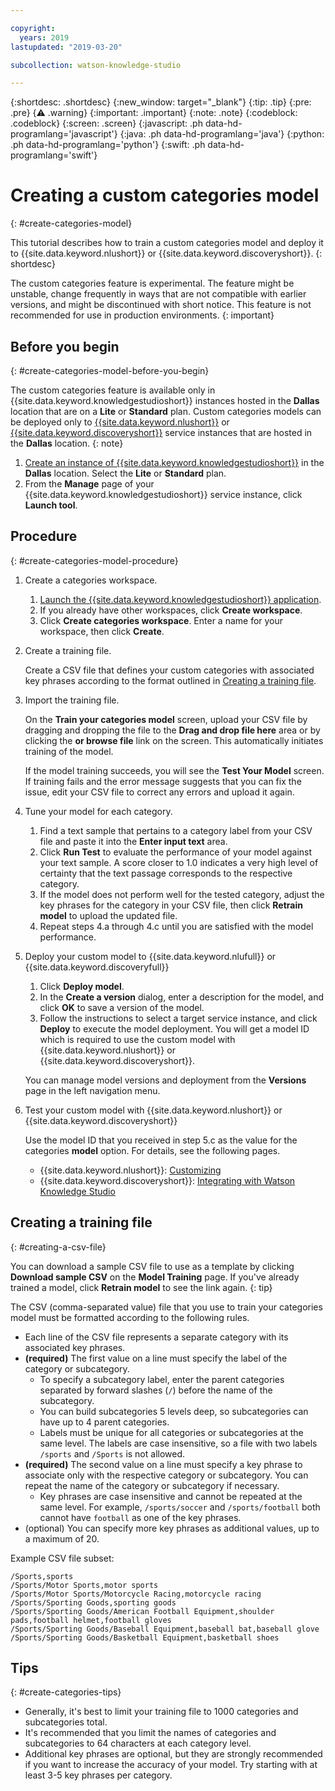 ```yaml
---

copyright:
  years: 2019
lastupdated: "2019-03-20"

subcollection: watson-knowledge-studio

---
```


{:shortdesc: .shortdesc}
{:new_window: target="_blank"}
{:tip: .tip}
{:pre: .pre}
{:warning: .warning}
{:important: .important}
{:note: .note}
{:codeblock: .codeblock}
{:screen: .screen}
{:javascript: .ph data-hd-programlang='javascript'}
{:java: .ph data-hd-programlang='java'}
{:python: .ph data-hd-programlang='python'}
{:swift: .ph data-hd-programlang='swift'}

# Creating a custom categories model
{: #create-categories-model}

This tutorial describes how to train a custom categories model and deploy it to {{site.data.keyword.nlushort}} or {{site.data.keyword.discoveryshort}}.
{: shortdesc}

The custom categories feature is experimental. The feature might be unstable, change frequently in ways that are not compatible with earlier versions, and might be discontinued with short notice. This feature is not recommended for use in production environments.
{: important}

## Before you begin
{: #create-categories-model-before-you-begin}

The custom categories feature is available only in {{site.data.keyword.knowledgestudioshort}} instances hosted in the **Dallas** location that are on a **Lite** or **Standard** plan. Custom categories models can be deployed only to [{{site.data.keyword.nlushort}}](https://{DomainName}/catalog/services/natural-language-understanding) or [{{site.data.keyword.discoveryshort}}](https://{DomainName}/catalog/services/discovery) service instances that are hosted in the **Dallas** location.
{: note}

1. [Create an instance of {{site.data.keyword.knowledgestudioshort}}](/docs/services/watson-knowledge-studio?topic=watson-knowledge-studio-wks_tutintro#instance) in the **Dallas** location. Select the **Lite** or **Standard** plan.
1. From the **Manage** page of your {{site.data.keyword.knowledgestudioshort}} service instance, click **Launch tool**.

## Procedure
{: #create-categories-model-procedure}

1. Create a categories workspace.

    1. [Launch the {{site.data.keyword.knowledgestudioshort}} application](/docs/services/watson-knowledge-studio?topic=watson-knowledge-studio-wks_tutintro#launching-the-knowledge-studio-application).
    2. If you already have other workspaces, click **Create workspace**.
    3. Click **Create categories workspace**. Enter a name for your workspace, then click **Create**.

1. Create a training file.

    Create a CSV file that defines your custom categories with associated key phrases according to the format outlined in [Creating a training file](#creating-a-csv-file).

1. Import the training file.

    On the **Train your categories model** screen, upload your CSV file by dragging and dropping the file to the **Drag and drop file here** area or by clicking the **or browse file** link on the  screen. This automatically initiates training of the model.

    If the model training succeeds, you will see the **Test Your Model** screen. If training fails and the error message suggests that you can fix the issue, edit your CSV file to correct any errors and upload it again.

1. Tune your model for each category.

     1. Find a text sample that pertains to a category label from your CSV file and paste it into the **Enter input text** area. 
     2. Click **Run Test** to evaluate the performance of your model against your text sample. A score closer to 1.0 indicates a very high level of certainty that the text passage corresponds to the respective category.
     3. If the model does not perform well for the tested category, adjust the key phrases for the category in your CSV file, then click **Retrain model** to upload the updated file.
     4. Repeat steps 4.a through 4.c until you are satisfied with the model performance.

1. Deploy your custom model to {{site.data.keyword.nlufull}} or {{site.data.keyword.discoveryfull}}

    1. Click **Deploy model**.
    2. In the **Create a version** dialog, enter a description for the model, and click **OK** to save a version of the model.
    3. Follow the instructions to select a target service instance, and click **Deploy** to execute the model deployment. You will get a model ID which is required to use the custom model with {{site.data.keyword.nlushort}} or {{site.data.keyword.discoveryshort}}.

    You can manage model versions and deployment from the **Versions** page in the left navigation menu.

1. Test your custom model with {{site.data.keyword.nlushort}} or {{site.data.keyword.discoveryshort}}

    Use the model ID that you received in step 5.c as the value for the categories **model** option. For details, see the following pages.
      - {{site.data.keyword.nlushort}}: [Customizing](/docs/services/natural-language-understanding?topic=natural-language-understanding-customizing)
      - {{site.data.keyword.discoveryshort}}: [Integrating with Watson Knowledge Studio](/docs/services/discovery?topic=discovery-integrating-with-wks#integrating-with-wks)

## Creating a training file
{: #creating-a-csv-file}

You can download a sample CSV file to use as a template by clicking **Download sample CSV** on the **Model Training** page. If you've already trained a model, click **Retrain model** to see the link again.
{: tip}

The CSV (comma-separated value) file that you use to train your categories model must be formatted according to the following rules.

- Each line of the CSV file represents a separate category with its associated key phrases. 
- **(required)** The first value on a line must specify the label of the category or subcategory. 
  - To specify a subcategory label, enter the parent categories separated by forward slashes (`/`) before the name of the subcategory. 
  - You can build subcategories 5 levels deep, so subcategories can have up to 4 parent categories.
  - Labels must be unique for all categories or subcategories at the same level. The labels are case insensitive, so a file with two labels `/sports` and `/Sports` is not allowed.
- **(required)** The second value on a line must specify a key phrase to associate only with the respective category or subcategory. You can repeat the name of the category or subcategory if necessary.
  - Key phrases are case insensitive and cannot be repeated at the same level. For example, `/sports/soccer` and `/sports/football` both cannot have `football` as one of the key phrases.
- (optional) You can specify more key phrases as additional values, up to a maximum of 20.


Example CSV file subset:

```csv
/Sports,sports
/Sports/Motor Sports,motor sports
/Sports/Motor Sports/Motorcycle Racing,motorcycle racing
/Sports/Sporting Goods,sporting goods
/Sports/Sporting Goods/American Football Equipment,shoulder pads,football helmet,football gloves
/Sports/Sporting Goods/Baseball Equipment,baseball bat,baseball glove
/Sports/Sporting Goods/Basketball Equipment,basketball shoes
```

## Tips
{: #create-categories-tips}

- Generally, it's best to limit your training file to 1000 categories and subcategories total.
- It's recommended that you limit the names of categories and subcategories to 64 characters at each category level.
- Additional key phrases are optional, but they are strongly recommended if you want to increase the accuracy of your model. Try starting with at least 3-5 key phrases per category.



